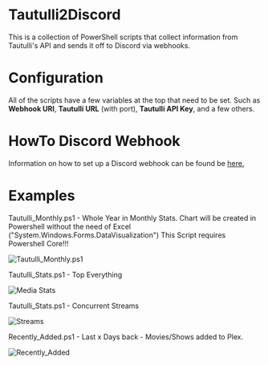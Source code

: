 # Tautulli2Discord
This is a collection of PowerShell scripts that collect information from Tautulli's API and sends it off to Discord via webhooks.

# Configuration
All of the scripts have a few variables at the top that need to be set. Such as **Webhook URI**, **Tautulli URL** (with port), **Tautulli API Key**, and a few others.

# HowTo Discord Webhook 
Information on how to set up a Discord webhook can be found be [here.](https://support.discord.com/hc/en-us/articles/228383668-Intro-to-Webhooks)

# Examples
Tautulli_Monthly.ps1 - Whole Year in Monthly Stats.
Chart will be created in Powershell without the need of Excel ("System.Windows.Forms.DataVisualization")
This Script requires Powershell Core!!!

![Tautulli_Monthly.ps1](https://i.imgur.com/Hnf5S6N.png)

Tautulli_Stats.ps1 - Top Everything

![Media Stats](https://i.imgur.com/bWzEEUJ.png)

Tautulli_Stats.ps1 - Concurrent Streams

![Streams](https://i.imgur.com/IKQxQwo.png)

Recently_Added.ps1 - Last x Days back -  Movies/Shows added to Plex.

![Recently_Added](https://i.imgur.com/znJh1Pw.png)

